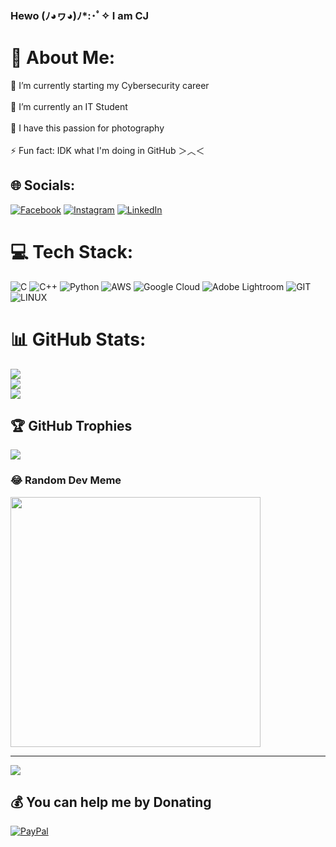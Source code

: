 
### Hewo (ﾉ◕ヮ◕)ﾉ*:･ﾟ✧  I am CJ
# 💫 About Me:
🔭 I’m currently starting my Cybersecurity career<br><br>🌱 I’m currently an IT Student<br><br>📸 I have this passion for photography<br><br>⚡ Fun fact: IDK what I'm doing in GitHub ＞︿＜


## 🌐 Socials:
[![Facebook](https://img.shields.io/badge/Facebook-%231877F2.svg?logo=Facebook&logoColor=white)](https://facebook.com/jouleaaa) [![Instagram](https://img.shields.io/badge/Instagram-%23E4405F.svg?logo=Instagram&logoColor=white)](https://instagram.com/chrstnjulia) [![LinkedIn](https://img.shields.io/badge/LinkedIn-%230077B5.svg?logo=linkedin&logoColor=white)](https://linkedin.com/in/christine-julia-alpornon-a74144145) 

# 💻 Tech Stack:
![C](https://img.shields.io/badge/c-%2300599C.svg?style=for-the-badge&logo=c&logoColor=white) ![C++](https://img.shields.io/badge/c++-%2300599C.svg?style=for-the-badge&logo=c%2B%2B&logoColor=white) ![Python](https://img.shields.io/badge/python-3670A0?style=for-the-badge&logo=python&logoColor=ffdd54) ![AWS](https://img.shields.io/badge/AWS-%23FF9900.svg?style=for-the-badge&logo=amazon-aws&logoColor=white) ![Google Cloud](https://img.shields.io/badge/Google%20Cloud-%234285F4.svg?style=for-the-badge&logo=google-cloud&logoColor=white) ![Adobe Lightroom](https://img.shields.io/badge/Adobe%20Lightroom-31A8FF.svg?style=for-the-badge&logo=Adobe%20Lightroom&logoColor=white) ![GIT](https://img.shields.io/badge/Git-fc6d26?style=for-the-badge&logo=git&logoColor=white) ![LINUX](https://img.shields.io/badge/Linux-FCC624?style=for-the-badge&logo=linux&logoColor=black)
# 📊 GitHub Stats:
![](https://github-readme-stats.vercel.app/api?username=haileyabadeerx&theme=dark&hide_border=false&include_all_commits=true&count_private=true)<br/>
![](https://github-readme-streak-stats.herokuapp.com/?user=haileyabadeerx&theme=dark&hide_border=false)<br/>
![](https://github-readme-stats.vercel.app/api/top-langs/?username=haileyabadeerx&theme=dark&hide_border=false&include_all_commits=true&count_private=true&layout=compact)

## 🏆 GitHub Trophies
![](https://github-profile-trophy.vercel.app/?username=haileyabadeerx&theme=discord&no-frame=false&no-bg=true&margin-w=4)

### 😂 Random Dev Meme
<img src='https://randommeme-five.vercel.app/' style="height: 400px;"/>

---
[![](https://visitcount.itsvg.in/api?id=haileyabadeerx&icon=2&color=6)](https://visitcount.itsvg.in)

  ## 💰 You can help me by Donating
  [![PayPal](https://img.shields.io/badge/PayPal-00457C?style=for-the-badge&logo=paypal&logoColor=white)](https://paypal.me/cjalpornon) 

  
<!-- Proudly created with GPRM ( https://gprm.itsvg.in ) -->

